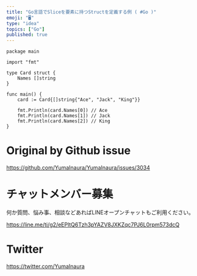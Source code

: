 ```yaml
---
title: "Go言語でSliceを要素に持つStructを定義する例 ( #Go )"
emoji: "🖥"
type: "idea"
topics: ["Go"]
published: true
---
```


```golang
package main

import "fmt"

type Card struct {
	Names []string
}

func main() {
	card := Card{[]string{"Ace", "Jack", "King"}}

	fmt.Println(card.Names[0]) // Ace
	fmt.Println(card.Names[1]) // Jack
	fmt.Println(card.Names[2]) // King
}

```

# Original by Github issue

https://github.com/YumaInaura/YumaInaura/issues/3034








<!-- Update From Qiita API -->

# チャットメンバー募集


何か質問、悩み事、相談などあればLINEオープンチャットもご利用ください。

https://line.me/ti/g2/eEPltQ6Tzh3pYAZV8JXKZqc7PJ6L0rpm573dcQ





# Twitter


https://twitter.com/YumaInaura


<!-- Update From Qiita API -->


